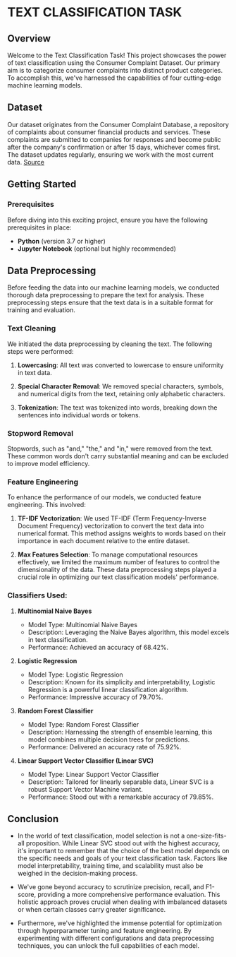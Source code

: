 # TEXT CLASSIFICATION TASK

## Overview

Welcome to the Text Classification Task! This project showcases the power of text classification using the Consumer Complaint Dataset. Our primary aim is to categorize consumer complaints into distinct product categories. To accomplish this, we've harnessed the capabilities of four cutting-edge machine learning models.

## Dataset

Our dataset originates from the Consumer Complaint Database, a repository of complaints about consumer financial products and services. These complaints are submitted to companies for responses and become public after the company's confirmation or after 15 days, whichever comes first. The dataset updates regularly, ensuring we work with the most current data. [Source](https://catalog.data.gov/dataset/consumer-complaint-database)

## Getting Started

### Prerequisites

Before diving into this exciting project, ensure you have the following prerequisites in place:

- **Python** (version 3.7 or higher)
- **Jupyter Notebook** (optional but highly recommended)

## Data Preprocessing

Before feeding the data into our machine learning models, we conducted thorough data preprocessing to prepare the text for analysis. These preprocessing steps ensure that the text data is in a suitable format for training and evaluation.

### Text Cleaning

We initiated the data preprocessing by cleaning the text. The following steps were performed:

1. **Lowercasing**: All text was converted to lowercase to ensure uniformity in text data.

2. **Special Character Removal**: We removed special characters, symbols, and numerical digits from the text, retaining only alphabetic characters.

3. **Tokenization**: The text was tokenized into words, breaking down the sentences into individual words or tokens.

### Stopword Removal

Stopwords, such as "and," "the," and "in," were removed from the text. These common words don't carry substantial meaning and can be excluded to improve model efficiency.

### Feature Engineering

To enhance the performance of our models, we conducted feature engineering. This involved:

1. **TF-IDF Vectorization**: We used TF-IDF (Term Frequency-Inverse Document Frequency) vectorization to convert the text data into numerical format. This method assigns weights to words based on their importance in each document relative to the entire dataset.

2. **Max Features Selection**: To manage computational resources effectively, we limited the maximum number of features to control the dimensionality of the data.
These data preprocessing steps played a crucial role in optimizing our text classification models' performance.


### Classifiers Used:

1. **Multinomial Naive Bayes**
   - Model Type: Multinomial Naive Bayes
   - Description: Leveraging the Naive Bayes algorithm, this model excels in text classification.
   - Performance: Achieved an accuracy of 68.42%.

2. **Logistic Regression**
   - Model Type: Logistic Regression
   - Description: Known for its simplicity and interpretability, Logistic Regression is a powerful linear classification algorithm.
   - Performance: Impressive accuracy of 79.70%.

3. **Random Forest Classifier**
   - Model Type: Random Forest Classifier
   - Description: Harnessing the strength of ensemble learning, this model combines multiple decision trees for predictions.
   - Performance: Delivered an accuracy rate of 75.92%.

4. **Linear Support Vector Classifier (Linear SVC)**
   - Model Type: Linear Support Vector Classifier
   - Description: Tailored for linearly separable data, Linear SVC is a robust Support Vector Machine variant.
   - Performance: Stood out with a remarkable accuracy of 79.85%.

## Conclusion

- In the world of text classification, model selection is not a one-size-fits-all proposition. While Linear SVC stood out with the highest accuracy, it's important to remember that the choice of the best model depends on the specific needs and goals of your text classification task. Factors like model interpretability, training time, and scalability must also be weighed in the decision-making process.

- We've gone beyond accuracy to scrutinize precision, recall, and F1-score, providing a more comprehensive performance evaluation. This holistic approach proves crucial when dealing with imbalanced datasets or when certain classes carry greater significance.

- Furthermore, we've highlighted the immense potential for optimization through hyperparameter tuning and feature engineering. By experimenting with different configurations and data preprocessing techniques, you can unlock the full capabilities of each model.
